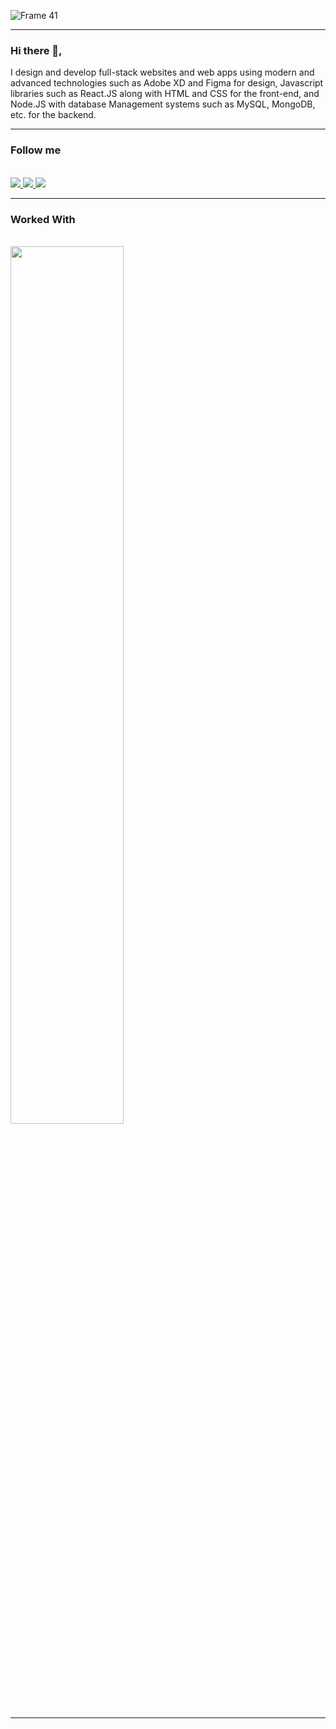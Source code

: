 
![Frame 41](https://user-images.githubusercontent.com/84118928/172309071-7491f936-7a97-47be-b813-9e40554c6162.png)

<hr />

### Hi there 👋,

I design and develop full-stack websites and web apps using modern and advanced technologies such as Adobe XD and Figma for design, Javascript libraries such as React.JS along with HTML and CSS for the front-end, and Node.JS with database Management systems such as MySQL, MongoDB, etc. for the backend.

<hr />

<h3>Follow me</h3>
<br />
<div style={{display:"flex",flexDirection:"row"}}>
     <a href="https://www.instagram.com/prakashdsouza1/">
     <img src="https://user-images.githubusercontent.com/84118928/172316650-89aab5cc-ed1e-4d2d-8052-537f0b57a059.png" />
     </a>
          <a href="https://www.linkedin.com/in/prakash-dsouza-50570a228/">
      <img src="https://user-images.githubusercontent.com/84118928/172317358-2116017b-8ea6-4b16-a4b7-eb596a743865.png" />
          </a>
          <a href="https://twitter.com/Prakash83893080">
      <img src="https://user-images.githubusercontent.com/84118928/172317348-69d0bc51-1106-4c9d-bb53-1256685834f0.png" />
          </a>
</div>

<hr />

<h3>Worked With</h3>

<br />

<img src="https://user-images.githubusercontent.com/84118928/172318199-8ba88954-cfa3-43e1-a55d-5804a4fd3cf9.png" width="60%" margin="auto"/>

<hr />



